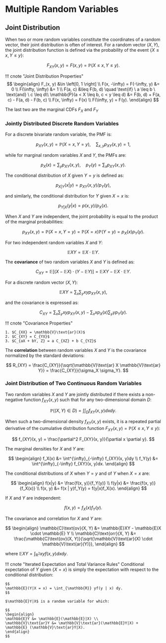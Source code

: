 # Multiple Random Variables

## Joint Distribution

When two or more random variables constitute the coordinates of a random vector, their joint distribution is often of interest. For a random vector $(X, Y)$, the joint distribution function is defined via the probability of the event $\left\{ X \leq x, Y \leq y \right\}$:

$$
F_{XY}(x, y) = F(x, y) =  \mathbb{P}(X \leq x, Y \leq y).
$$

!!! cnote "Joint Distribution Properties"
    $$
    \begin{align}
    F_(x, y) &\in \left[0, 1 \right] \\
    F(x, -\infty) = F(-\infty, y) &= 0 \\
    F(\infty, \infty) &= 1 \\
    F(a, c) &\leq F(b, d) \quad \text{if} \ a \leq b \ \text{and} \ c \leq d\\
    \mathbb{P}(a < X \leq b, c < y \leq d) &= F(b, d) + F(a, c) - F(a, d) - F(b, c) \\
    F(x, \infty) = F(x) \\
    F(\infty, y) = F(y).
    \end{align}
    $$

The last two are the marginal CDFs $F_X$ and $F_Y$


### Jointly Distributed Discrete Random Variables

For a discrete bivariate random variable, the PMF is:

$$
p_{XY}(x, y) = \mathbb{P}(X = x, Y = y), \quad \sum_{x, y} p_{XY} (x, y) = 1,
$$

while for marginal random variables $X$ and $Y$, the PMFs are:

$$
p_X(x) = \sum_y p_{XY}(x, y), \quad p_Y(y) = \sum_x p_{XY}(x, y).
$$

The conditional distribution of $X$ given $Y = y$ is defined as:

$$
p_{X | Y} (x | y) = p_{XY}(x, y) / p_Y(y),
$$

and similarly, the conditional distribution for $Y$ given $X = x$ is:

$$
p_{Y|X} (y|x) = p(x, y) / p_X (x).
$$

When $X$ and $Y$ are independent, the joint probability is equal to the product of the marginal probabilities:

$$
p_{XY}(x, y) = \mathbb{P}(X = x, Y = y) = \mathbb{P}(X = x) \mathbb{P}(Y = y) = p_X(x) p_Y (y).
$$

For two independent random variables $X$ and $Y$:

$$
\mathbb{E} X Y = \mathbb{E} X \cdot \mathbb{E} Y.
$$

The **covariance** of two random variables $X$ and $Y$ is defined as:

$$
C_{XY} = \mathbb{E} \left[(X - \mathbb{E}X) \cdot (Y - \mathbb{E}Y) \right] = \mathbb{E}XY - \mathbb{E}X \cdot \mathbb{E} Y.
$$

For a discrete random vector $(X, Y)$:

$$
\mathbb{E}XY = \sum_x \sum_y xy p_{XY} (x, y),
$$

and the covariance is expressed as:

$$
C_{XY} = \sum_x \sum_y xyp_{XY}(x, y) - \sum_x xp_X(x) \sum_y y p_Y(y).
$$

!!! cnote "Covariance Properties"

    1. $C_{XX} = \mathbb{V}\text{ar}(X)$
    2. $C_{XY} = C_{YX}$
    3. $C_{aX + bY, Z} = a C_{XZ} + b C_{YZ}$

The **correlation** between random variables $X$ and $Y$ is the covariance normalized by the standard deviations:

$$
R_{XY} = \frac{C_{XY}}{\sqrt{\mathbb{V}\text{ar} X \mathbb{V}\text{ar} Y}} = \frac{C_{XY}}{\sigma_X \sigma_Y}.
$$

### Joint Distribution of Two Continuous Random Variables

Two random variables $X$ and $Y$ are jointly distributed if there exists a non-negative function $f_{XY}(x, y)$ such that for any two-dimensional domain $D$:

$$
\mathbb{P}((X, Y) \in D) = \int \int_{D} f_{XY}(x, y) dxdy.
$$

When such a two-dimensional density $f_{XY}(x, y)$ exists, it is a repeated partial derivative of the cumulative distribution function $F_{XY}(x, y) = \mathbb{P}(X \leq x, Y \leq y)$:

$$
f_{XY}(x, y) = \frac{\partial^2 F_{XY}(x, y)}{\partial x \partial y}.
$$

The marginal densities for $X$ and $Y$ are:

$$
\begin{align}
f_X(x) &= \int^{\infty}_{-\infty} f_{XY}(x, y)dy \\
f_Y(y) &= \int^{\infty}_{-\infty} f_{XY}(x, y)dx.
\end{align}
$$

The conditional distributions of $X$ when $Y = y$ and of $Y$ when $X = x$ are:

$$
\begin{align}
f(x|y) &= \frac{f(x, y)}{f_Y(y)} \\
f(y|x) &= \frac{f(x, y)}{f_X(x)} \\
f(x, y) &= f(x | y)f_Y(y) = f(y|x)f_X(x).
\end{align}
$$

If $X$ and $Y$ are independent:

$$
f(x, y) = f_X(x) f_Y(y).
$$

The covariance and correlation for $X$ and $Y$ are:

$$
\begin{align}
\mathbb{C}\text{ov}(X, Y) &=
\mathbb{E}XY - \mathbb{E}X \cdot \mathbb{E} Y \\
\mathbb{C}\text{orr}(X, Y) &= 
\frac{\mathbb{C}\text{ov}(X, Y)}{\sqrt{\mathbb{V}\text{ar}(X) \cdot \mathbb{V}\text{ar}(Y)}},
\end{align}
$$

where $\mathbb{E}XY = \int_{\mathbb{R}^2} x y f(x, y) dx dy$.

!!! cnote "Iterated Expectation and Total Variance Rules"
    Conditional expectation of $Y$ given $\left\{ X = x \right\}$ is simply the expectation with respect to the conditional distribution:

    $$
    \mathbb{E}(Y|X = x) = \int_{\mathbb{R}} yf(y | x) dy.
    $$

    $\mathbb{E}Y|X$ is a random variable for which:

    $$
    \begin{align}
    \mathbb{E}Y &= \mathbb{E}(\mathbb{E}|X) \\
    \mathbb{V}\text{ar}Y &= \mathbb{V}\text{ar}(\mathbb{E}Y|X) + \mathbb{E} (\mathbb{V}\text{ar}Y|X).
    \end{align}
    $$